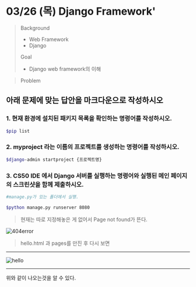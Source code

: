 # 03/26 (목) Django Framework'

> Background
>
> - Web Framework
> - Django
>
> Goal
>
> - Django web framework의 이해

> Problem

## 아래 문제에 맞는 답안을 마크다운으로 작성하시오

### 1. 현재 환경에 설치된 패키지 목록을 확인하는 명령어를 작성하시오.

```bash
$pip list
```



### 2. myproject 라는 이름의 프로젝트를 생성하는 명령어를 작성하시오.

```bash
$django-admin startproject {프로젝트명}
```



### 3. CS50 IDE 에서 Django 서버를 실행하는 명령어와 실행된 메인 페이지의 스크린샷을 함께 제출하시오.

```bash
#manage.py가 있는 폴더에서 실행.

$python manage.py runserver 8080
```



> 현재는 따로 지정해놓은 게 없어서 Page not found가 뜬다.

![404error](C:\Users\dm705\Hyuk2Coding\live-hw_gitlab_push\daily\0326\exercise\404error.jpg)



> hello.html 과 pages를 만진 후  다시 보면

---

![hello](C:\Users\dm705\Hyuk2Coding\live-hw_gitlab_push\daily\0326\exercise\hello.jpg)

---

위와 같이 나오는것을 알 수 있다.